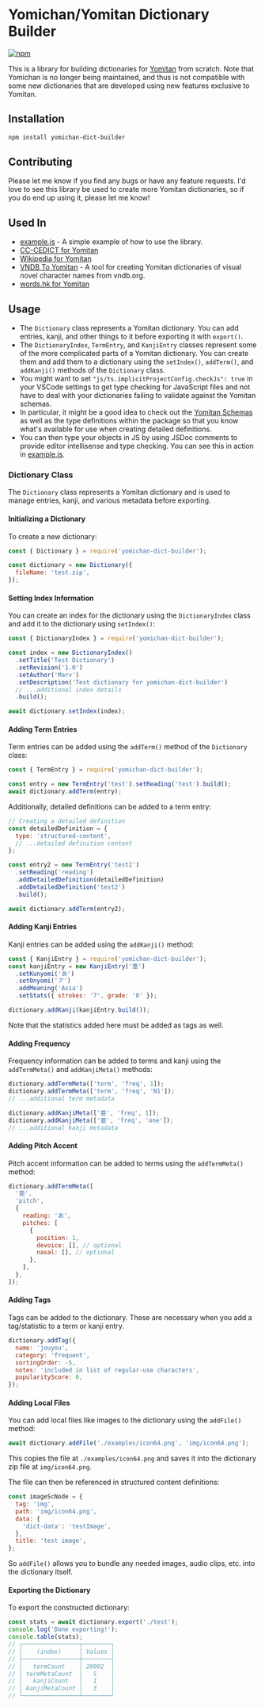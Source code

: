 # Yomichan/Yomitan Dictionary Builder

[![npm](https://img.shields.io/npm/v/yomichan-dict-builder?style=for-the-badge)](https://www.npmjs.com/package/yomichan-dict-builder)

This is a library for building dictionaries for
[Yomitan](https://github/themoeway/yomitan) from scratch. Note that Yomichan is
no longer being maintained, and thus is not compatible with some new
dictionaries that are developed using new features exclusive to Yomitan.

## Installation

```sh
npm install yomichan-dict-builder
```

## Contributing

Please let me know if you find any bugs or have any feature requests. I'd love
to see this library be used to create more Yomitan dictionaries, so if you do
end up using it, please let me know!

## Used In

- [example.js](./examples/example.js) - A simple example of how to use the
  library.
- [CC-CEDICT for Yomitan](https://github.com/MarvNC/cc-cedict-yomitan)
- [Wikipedia for Yomitan](https://github.com/MarvNC/wikipedia-yomitan)
- [VNDB To Yomitan](https://github.com/asayake-b5/yomitan-vndb) - A tool for
  creating Yomitan dictionaries of visual novel character names from vndb.org.
- [words.hk for Yomitan](https://github.com/MarvNC/wordshk-yomitan)

## Usage

- The `Dictionary` class represents a Yomitan dictionary. You can add entries,
  kanji, and other things to it before exporting it with `export()`.
- The `DictionaryIndex`, `TermEntry`, and `KanjiEntry` classes represent some of
  the more complicated parts of a Yomitan dictionary. You can create them and
  add them to a dictionary using the `setIndex()`, `addTerm()`, and `addKanji()`
  methods of the `Dictionary` class.
- You might want to set `"js/ts.implicitProjectConfig.checkJs": true` in your
  VSCode settings to get type checking for JavaScript files and not have to deal
  with your dictionaries failing to validate against the Yomitan schemas.
- In particular, it might be a good idea to check out the
  [Yomitan Schemas](https://github.com/MarvNC/yomichan-dictionaries/blob/master/how-to-make-yomichan-dictionaries.md#read-the-schemas)
  as well as the type definitions within the package so that you know what's
  available for use when creating detailed definitions.
- You can then type your objects in JS by using JSDoc comments to provide editor
  intellisense and type checking. You can see this in action in
  [example.js](./examples/example.js).

### Dictionary Class

The `Dictionary` class represents a Yomitan dictionary and is used to manage
entries, kanji, and various metadata before exporting.

#### Initializing a Dictionary

To create a new dictionary:

```javascript
const { Dictionary } = require('yomichan-dict-builder');

const dictionary = new Dictionary({
  fileName: 'test.zip',
});
```

#### Setting Index Information

You can create an index for the dictionary using the `DictionaryIndex` class and
add it to the dictionary using `setIndex()`:

```javascript
const { DictionaryIndex } = require('yomichan-dict-builder');

const index = new DictionaryIndex()
  .setTitle('Test Dictionary')
  .setRevision('1.0')
  .setAuthor('Marv')
  .setDescription('Test dictionary for yomichan-dict-builder')
  // ...additional index details
  .build();

await dictionary.setIndex(index);
```

#### Adding Term Entries

Term entries can be added using the `addTerm()` method of the `Dictionary`
class:

```javascript
const { TermEntry } = require('yomichan-dict-builder');

const entry = new TermEntry('test').setReading('test').build();
await dictionary.addTerm(entry);
```

Additionally, detailed definitions can be added to a term entry:

```javascript
// Creating a detailed definition
const detailedDefinition = {
  type: 'structured-content',
  // ...detailed definition content
};

const entry2 = new TermEntry('test2')
  .setReading('reading')
  .addDetailedDefinition(detailedDefinition)
  .addDetailedDefinition('test2')
  .build();

await dictionary.addTerm(entry2);
```

#### Adding Kanji Entries

Kanji entries can be added using the `addKanji()` method:

```javascript
const { KanjiEntry } = require('yomichan-dict-builder');
const kanjiEntry = new KanjiEntry('亜')
  .setKunyomi('あ')
  .setOnyomi('ア')
  .addMeaning('Asia')
  .setStats({ strokes: '7', grade: '8' });

dictionary.addKanji(kanjiEntry.build());
```

Note that the statistics added here must be added as tags as well.

#### Adding Frequency

Frequency information can be added to terms and kanji using the `addTermMeta()`
and `addKanjiMeta()` methods:

```javascript
dictionary.addTermMeta(['term', 'freq', 1]);
dictionary.addTermMeta(['term', 'freq', 'N1']);
// ...additional term metadata

dictionary.addKanjiMeta(['亜', 'freq', 1]);
dictionary.addKanjiMeta(['亜', 'freq', 'one']);
// ...additional kanji metadata
```

#### Adding Pitch Accent

Pitch accent information can be added to terms using the `addTermMeta()` method:

```javascript
dictionary.addTermMeta([
  '亜',
  'pitch',
  {
    reading: 'あ',
    pitches: [
      {
        position: 1,
        devoice: [], // optional
        nasal: [], // optional
      },
    ],
  },
]);
```

#### Adding Tags

Tags can be added to the dictionary. These are necessary when you add a
tag/statistic to a term or kanji entry.

```javascript
dictionary.addTag({
  name: 'jouyou',
  category: 'frequent',
  sortingOrder: -5,
  notes: 'included in list of regular-use characters',
  popularityScore: 0,
});
```

#### Adding Local Files

You can add local files like images to the dictionary using the `addFile()`
method:

```js
await dictionary.addFile('./examples/icon64.png', 'img/icon64.png');
```

This copies the file at `./examples/icon64.png` and saves it into the dictionary
zip file at `img/icon64.png`.

The file can then be referenced in structured content definitions:

```js
const imageScNode = {
  tag: 'img',
  path: 'img/icon64.png',
  data: {
    'dict-data': 'testImage',
  },
  title: 'test image',
};
```

So `addFile()` allows you to bundle any needed images, audio clips, etc. into
the dictionary itself.

#### Exporting the Dictionary

To export the constructed dictionary:

```javascript
const stats = await dictionary.export('./test');
console.log('Done exporting!');
console.table(stats);
// ┌────────────────┬────────┐
// │    (index)     │ Values │
// ├────────────────┼────────┤
// │   termCount    │ 20002  │
// │ termMetaCount  │   5    │
// │   kanjiCount   │   1    │
// │ kanjiMetaCount │   3    │
// └────────────────┴────────┘
```
